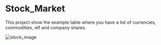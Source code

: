# Stock_Market

This project show the example table where you have a list of currencies, commodities, etf and company shares.

![stock_image](https://github.com/spark353/Stock_Market/assets/166623238/3838a990-e9fa-4de8-b752-34076ea7137b)
